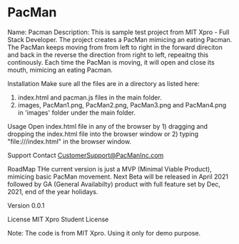 # PacMan
Name: Pacman
Description:
This is sample test project from MIT Xpro - Full Stack Developer.  The project creates a PacMan mimicing an eating Pacman.  The PacMan keeps moving from from left to right in the forward direciton and back in the reverse the direction from right to left, repeaitng this continously.  Each time the PacMan is moving, it will open and close its mouth, mimicing an eating Pacman.  

Installation
Make sure all the files are in a directory as listed here:
1) index.html and pacman.js files in the main folder.
2) images, PacMan1.png, PacMan2.png, PacMan3.png and PacMan4.png in 'images' folder under the main folder.

Usage
Open index.html file in any of the browser by 1) dragging and dropping the index.html file into the browser window or 2) typing "file:///<directory path>index.html" in the browser window.

Support
Contact CustomerSupport@PacManInc.com

RoadMap
THe current version is just a MVP (Minimal Viable Product), mimicing basic PacMan movement.  Next Beta will be released in April 2021 followed by GA (General Availabilty) product with full feature set by Dec, 2021, end of the year holidays.   

Version
0.0.1

License
MIT Xpro Student License

Note: The code is from MIT Xpro.  Using it only for demo purpose.